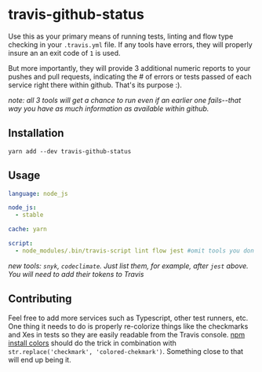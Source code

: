 # travis-github-status
Use this as your primary means of running tests, linting and flow type checking
in your `.travis.yml` file. If any tools have errors, they will properly insure an an exit code of `1` is used.

But more importantly, they will provide 3 additional numeric reports to your pushes and pull requests, indicating
the # of errors or tests passed of each service right there within github. That's its purpose :).

*note: all 3 tools will get a chance to run even if an earlier one fails--that way you have as much information as available
within github.*

## Installation
```yarn add --dev travis-github-status```

## Usage
```yml
language: node_js

node_js:
  - stable

cache: yarn

script:
  - node_modules/.bin/travis-script lint flow jest #omit tools you don't want statuses for
```
*new tools: `snyk`, `codeclimate`. Just list them, for example, after `jest` above. You will need to add their tokens to Travis*

## Contributing
Feel free to add more services such as Typescript, other test runners, etc. One thing it needs to do
is properly re-colorize things like the checkmarks and Xes in tests so they are easily readable from the Travis
console. [npm install colors](https://www.npmjs.com/package/colors) should do the trick in combination with `str.replace('checkmark', 'colored-chekmark')`.
Something close to that will end up being it.

